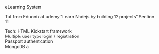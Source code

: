 eLearning System

Tut from Eduonix at udemy "Learn Nodejs by building 12 projects" Section 11

Tech:
HTML Kickstart framework  
Multiple user type login / registration  
Passport authentication  
MongoDB a